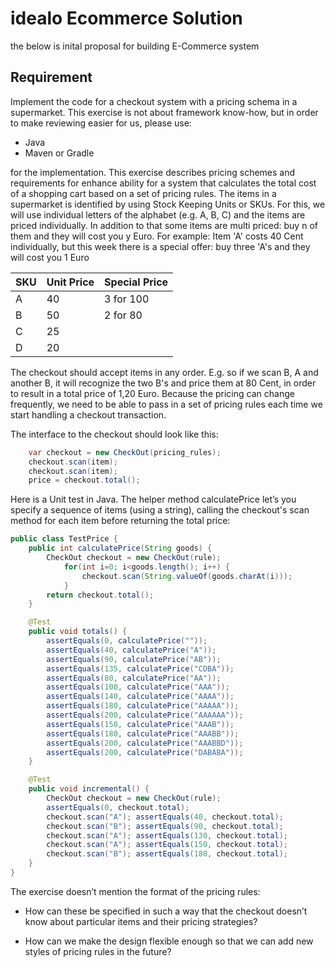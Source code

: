 # **idealo Ecommerce Solution**

the below is inital proposal for building E-Commerce system

## **Requirement**

Implement the code for a checkout system with a pricing schema in
a supermarket. This exercise is not about framework know-how, but in order to make reviewing easier for us, please use:

* Java
* Maven or Gradle

for the implementation. This exercise describes pricing schemes and requirements for enhance ability for a system that
calculates the total cost of a shopping cart based on a set of pricing rules. The items in a
supermarket is identified by using Stock Keeping Units or SKUs. For this, we will use individual
letters of the alphabet (e.g. A, B, C) and the items are priced individually. In addition to that some items are multi priced: buy n of them and they will cost you y Euro.
For example: Item 'A' costs 40 Cent individually, but this week there is a special offer: buy three 'A's and they will cost you 1 Euro

| SKU | Unit Price | Special Price |
| --- | ---------- | ------------- |
| A   | 40         | 3 for 100     |
| B   | 50         | 2 for 80      |
| C   | 25         |
| D   | 20         |

The checkout should accept items in any order. E.g. so if we scan B, A and another B, it will recognize
the two B's and price them at 80 Cent, in order to result in a total price of 1,20 Euro.
Because the pricing can change frequently, we need to be able to pass in a set of pricing rules each
time we start handling a checkout transaction.

The interface to the checkout should look like this:

```java
    var checkout = new CheckOut(pricing_rules);
    checkout.scan(item);
    checkout.scan(item);
    price = checkout.total();
```

Here is a Unit test in Java. The helper method calculatePrice let’s you specify a sequence of items
(using a string), calling the checkout's scan method for each item before returning the total price:

```java
public class TestPrice {
    public int calculatePrice(String goods) {
        CheckOut checkout = new CheckOut(rule);
            for(int i=0; i<goods.length(); i++) {
                checkout.scan(String.valueOf(goods.charAt(i)));
            }
        return checkout.total();
    }

    @Test
    public void totals() {
        assertEquals(0, calculatePrice(""));
        assertEquals(40, calculatePrice("A"));
        assertEquals(90, calculatePrice("AB"));
        assertEquals(135, calculatePrice("CDBA"));
        assertEquals(80, calculatePrice("AA"));
        assertEquals(100, calculatePrice("AAA"));
        assertEquals(140, calculatePrice("AAAA"));
        assertEquals(180, calculatePrice("AAAAA"));
        assertEquals(200, calculatePrice("AAAAAA"));
        assertEquals(150, calculatePrice("AAAB"));
        assertEquals(180, calculatePrice("AAABB"));
        assertEquals(200, calculatePrice("AAABBD"));
        assertEquals(200, calculatePrice("DABABA"));
    }

    @Test
    public void incremental() {
        CheckOut checkout = new CheckOut(rule);
        assertEquals(0, checkout.total);
        checkout.scan("A"); assertEquals(40, checkout.total);
        checkout.scan("B"); assertEquals(90, checkout.total);
        checkout.scan("A"); assertEquals(130, checkout.total);
        checkout.scan("A"); assertEquals(150, checkout.total);
        checkout.scan("B"); assertEquals(180, checkout.total);
    }
}

```

The exercise doesn’t mention the format of the pricing rules:

* How can these be specified in such a way that the checkout doesn’t know about particular items and their pricing strategies?

* How can we make the design flexible enough so that we can add new styles of pricing rules in the future?
